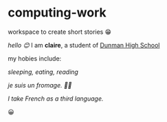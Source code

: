 # computing-work
workspace to create short stories 😁

*hello 😊*
I am **claire**, a student of [Dunman High School](https://dunmanhigh.moe.edu.sg/)

my hobies include:

*sleeping, eating, reading*

*je suis un fromage. 🧀🥔*

*I take French as a third language.*

😀
